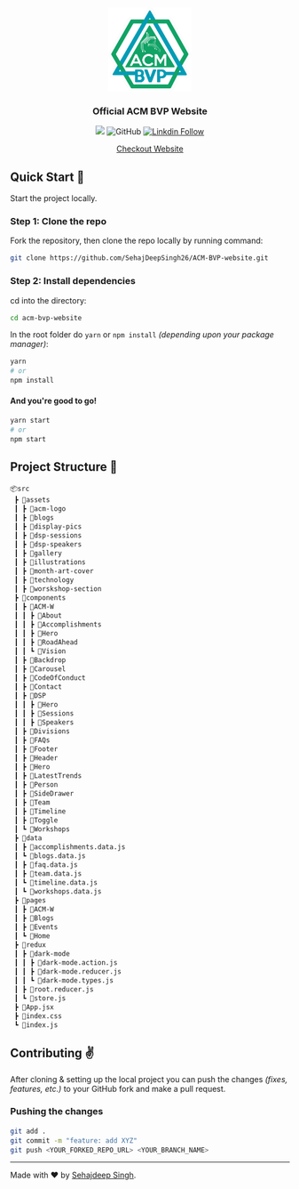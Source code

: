 <br />
<p align="center">
  <a href="https://bvcoe.acm.org">
    <img src="./src/assets/acm-logo/ACM-BVP-logo.png" alt="ACM BVP Logo" width="150">
  </a>

  <h3 align="center">Official ACM BVP Website</h3> 

  <p align="center">
    <a href="https://www.codacy.com/manual/dakshkhetan/acm-bvp-website/dashboard?utm_source=github.com&amp;utm_medium=referral&amp;utm_content=dakshkhetan/acm-bvp-website&amp;utm_campaign=Badge_Grade"><img src="https://app.codacy.com/project/badge/Grade/0eb2af24b1fb4d579d39acd20b6416f3"/></a>
    <img alt="GitHub" src="https://img.shields.io/github/license/dakshkhetan/acm-bvp-website" />
    <a href="https://www.linkedin.com/in/sehajdeep-singh-/"><img alt="Linkdin Follow" src="https://img.shields.io/badge/linkedin.com%2Fin%2Fsehajdeep-singh-%2F?style=social&logo=linkdin&label=Follow-%40Sehajdeep&link=https%3A%2F%2Fwww.linkedin.com%2Fin%2Fsehajdeep-singh-%2F"/></a>
    
  </p>

  <p align="center">
    <a href="https://bvcoe.acm.org">Checkout Website</a>
  </p>
</p>

## Quick Start :rocket:

Start the project locally.

### Step 1: Clone the repo

Fork the repository, then clone the repo locally by running command:

```sh
git clone https://github.com/SehajDeepSingh26/ACM-BVP-website.git
```

### Step 2: Install dependencies

cd into the directory:

```sh
cd acm-bvp-website
```

In the root folder do `yarn` or `npm install` _(depending upon your package manager)_:

```sh
yarn
# or
npm install
```

#### And you're good to go!

```sh
yarn start
# or
npm start
```

## Project Structure :open_file_folder:

```
📦src
 ┣ 📂assets
 ┃ ┣ 📂acm-logo
 ┃ ┣ 📂blogs
 ┃ ┣ 📂display-pics
 ┃ ┣ 📂dsp-sessions
 ┃ ┣ 📂dsp-speakers
 ┃ ┣ 📂gallery
 ┃ ┣ 📂illustrations
 ┃ ┣ 📂month-art-cover
 ┃ ┣ 📂technology
 ┃ ┣ 📂worskshop-section
 ┣ 📂components
 ┃ ┣ 📂ACM-W
 ┃ ┃ ┣ 📂About
 ┃ ┃ ┣ 📂Accomplishments
 ┃ ┃ ┣ 📂Hero
 ┃ ┃ ┣ 📂RoadAhead
 ┃ ┃ ┗ 📂Vision
 ┃ ┣ 📂Backdrop
 ┃ ┣ 📂Carousel
 ┃ ┣ 📂CodeOfConduct
 ┃ ┣ 📂Contact
 ┃ ┣ 📂DSP
 ┃ ┃ ┣ 📂Hero
 ┃ ┃ ┣ 📂Sessions
 ┃ ┃ ┣ 📂Speakers
 ┃ ┣ 📂Divisions
 ┃ ┣ 📂FAQs
 ┃ ┣ 📂Footer
 ┃ ┣ 📂Header
 ┃ ┣ 📂Hero
 ┃ ┣ 📂LatestTrends
 ┃ ┣ 📂Person
 ┃ ┣ 📂SideDrawer
 ┃ ┣ 📂Team
 ┃ ┣ 📂Timeline
 ┃ ┣ 📂Toggle
 ┃ ┗ 📂Workshops
 ┣ 📂data
 ┃ ┣ 📜accomplishments.data.js
 ┃ ┗ 📜blogs.data.js
 ┃ ┣ 📜faq.data.js
 ┃ ┣ 📜team.data.js
 ┃ ┗ 📜timeline.data.js
 ┃ ┗ 📜workshops.data.js
 ┣ 📂pages
 ┃ ┣ 📂ACM-W
 ┃ ┣ 📂Blogs
 ┃ ┣ 📂Events
 ┃ ┗ 📂Home
 ┣ 📂redux
 ┃ ┣ 📂dark-mode
 ┃ ┃ ┣ 📜dark-mode.action.js
 ┃ ┃ ┣ 📜dark-mode.reducer.js
 ┃ ┃ ┗ 📜dark-mode.types.js
 ┃ ┣ 📜root.reducer.js
 ┃ ┗ 📜store.js
 ┣ 📜App.jsx
 ┣ 📜index.css
 ┗ 📜index.js
```

## Contributing :v:

After cloning & setting up the local project you can push the changes _(fixes, features, etc.)_ to your GitHub fork and make a pull request.

### Pushing the changes

```bash
git add .
git commit -m "feature: add XYZ"
git push <YOUR_FORKED_REPO_URL> <YOUR_BRANCH_NAME>
```

---

Made with :heart: by [Sehajdeep Singh](https://github.com/SehajDeepSingh26).
